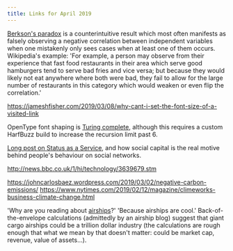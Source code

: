 ```yaml
---
title: Links for April 2019
---
```


[Berkson's paradox](https://en.wikipedia.org/wiki/Berkson's_paradox)
is a counterintuitive result which most often manifests as falsely
observing a negative correlation between independent variables when
one mistakenly only sees cases when at least one of them occurs.
Wikipedia's example: 'For example, a person may observe from their
experience that fast food restaurants in their area which serve good
hamburgers tend to serve bad fries and vice versa; but because they
would likely not eat anywhere where both were bad, they fail to allow
for the large number of restaurants in this category which would
weaken or even flip the correlation.'

https://jameshfisher.com/2019/03/08/why-cant-i-set-the-font-size-of-a-visited-link

OpenType font shaping is [Turing
complete](https://litherum.blogspot.com/2019/03/addition-font.html),
although this requires a custom HarfBuzz build to increase the
recursion limit past 6.

[Long post on Status as a
Service](https://www.eugenewei.com/blog/2019/2/19/status-as-a-service),
and how social capital is the real motive behind people's behaviour on
social networks.

http://news.bbc.co.uk/1/hi/technology/3639679.stm

https://johncarlosbaez.wordpress.com/2019/03/02/negative-carbon-emissions/
https://www.nytimes.com/2019/02/12/magazine/climeworks-business-climate-change.html

'Why are you reading about [airships]?' 'Because airships are cool.'
Back-of-the-envelope calculations (admittedly by an airship blog)
suggest that giant cargo airships could be a trillion dollar industry
(the calculations are rough enough that what we mean by that doesn't
matter: could be market cap, revenue, value of assets...).

[airships]: https://www.roadlessrevolution.com/2019/02/why-giant-airships-could-be-trillion.html
